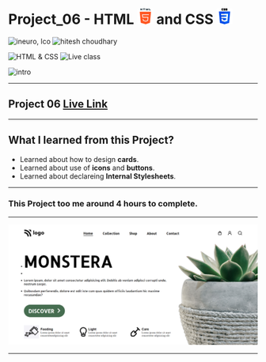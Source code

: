 # Project_06 - HTML ![](./screenshot/html.png) and CSS ![](./screenshot/css.png)

![ineuro, lco](https://img.shields.io/badge/iNeuron-LCO-green)
![hitesh choudhary](https://img.shields.io/badge/Hitesh%20Choudhary-Full%20Stack%20JavaScript%20Bootcamp-lightgrey)

![HTML & CSS](https://img.shields.io/badge/HTML-CSS-orange)
![Live class](https://img.shields.io/badge/LIVE--CLASS-PROJECT--06-blue)

![intro](https://img.shields.io/badge/Mohit%20Gupta-MCA%20Final%20Year-red)

---

## Project 06 [Live Link](https://project-06-themohitgupta.netlify.app)

---
## What I learned from this Project?

- Learned about how to design **cards**.
- Learned about use of **icons** and **buttons**.
- Learned about declareing **Internal Stylesheets**.

---

### This Project too me around **4 hours** to complete.

---

![Screenshot](./screenshot/screenshot.png)

---
